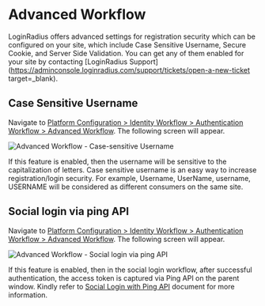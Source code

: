 # Advanced Workflow

LoginRadius offers advanced settings for registration security which can be configured on your site, which include Case Sensitive Username, Secure Cookie, and Server Side Validation. You can get any of them enabled for your site by contacting [LoginRadius Support](https://adminconsole.loginradius.com/support/tickets/open-a-new-ticket target=_blank).

## Case Sensitive Username

Navigate to [Platform Configuration > Identity Workflow > Authentication Workflow > Advanced Workflow](https://adminconsole.loginradius.com/platform-configuration/identity-workflow/authentication-workflow/advanced-workflow). The following screen will appear.

![Advanced Workflow - Case-sensitive Username](https://apidocs.lrcontent.com/images/Advanced-Workflow---Case-sensitive-Username_239616281ff38236492.30569322.png "Advanced Workflow - Case-sensitive Username")

If this feature is enabled, then the username will be sensitive to the capitalization of letters. Case sensitive username is an easy way to increase registration/login security. For example, Username, UserName, username, USERNAME will be considered as different consumers on the same site.

## Social login via ping API

Navigate to [Platform Configuration > Identity Workflow > Authentication Workflow > Advanced Workflow](https://adminconsole.loginradius.com/platform-configuration/identity-workflow/authentication-workflow/advanced-workflow). The following screen will appear.

![Advanced Workflow - Social login via ping API](https://apidocs.lrcontent.com/images/Advanced-Workflow---Social-login-via-ping-API_325496281ffaec7daf5.68545325.png "Advanced Workflow - Social login via ping API")

If this feature is enabled, then in the social login workflow, after successful authentication, the access token is captured via Ping API on the parent window. Kindly refer to [Social Login with Ping API](/api/v2/customer-identity-api/social-login/getting-started/#socialloginwithpingapi3) document for more information.
